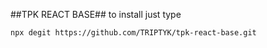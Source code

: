 ##TPK REACT BASE##
to install just type

```
npx degit https://github.com/TRIPTYK/tpk-react-base.git
```
